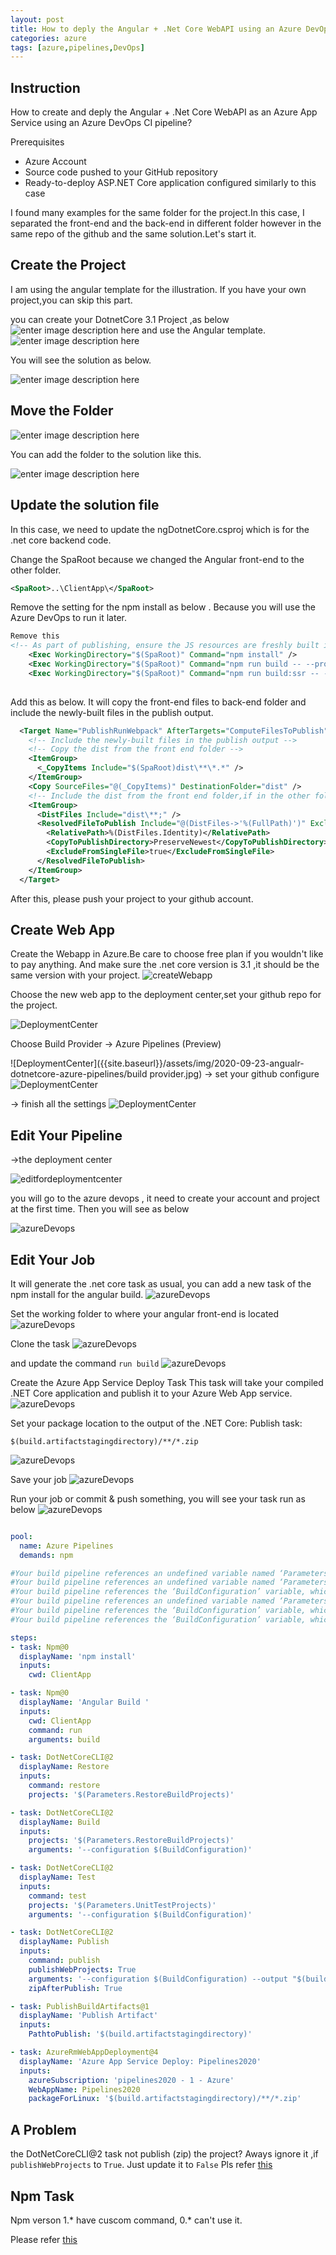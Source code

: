 ```yaml
---
layout: post
title: How to deply the Angular + .Net Core WebAPI using an Azure DevOps CI pipeline?
categories: azure
tags: [azure,pipelines,DevOps]
---
```


## Instruction

How to create and deply the Angular + .Net Core WebAPI as an Azure App Service using an Azure DevOps CI pipeline?

Prerequisites
- Azure Account
- Source code pushed to your GitHub repository
- Ready-to-deploy ASP.NET Core application configured similarly to this case
  
I found many examples for the same folder for the project.In this case, I separated the front-end and  the back-end in different folder however in the same repo of the github and the same solution.Let's start it.

## Create the Project

I am using the angular template for the illustration. If you have your own project,you can skip this part.

you can create your DotnetCore 3.1 Project ,as below
![enter image description here]({{site.baseurl}}/assets/img/2020-09-23-angualr-dotnetcore-azure-pipelines/dotnetcore.jpg)
and use the Angular template. 
![enter image description here]({{site.baseurl}}/assets/img/2020-09-23-angualr-dotnetcore-azure-pipelines/angulartemp.jpg)


You will see the solution as below.

![enter image description here]({{site.baseurl}}/assets/img/2020-09-23-angualr-dotnetcore-azure-pipelines/solution.jpg)

## Move the Folder 

![enter image description here]({{site.baseurl}}/assets/img/2020-09-23-angualr-dotnetcore-azure-pipelines/foldermoveout.jpg)

You can add the folder to the solution like this.

![enter image description here]({{site.baseurl}}/assets/img/2020-09-23-angualr-dotnetcore-azure-pipelines/movefrontend.jpg)

## Update the solution file

In this case, we need to update the ngDotnetCore.csproj which is for the .net core backend code.

Change the SpaRoot because we changed the Angular front-end to the other folder.
 ``` xml
 <SpaRoot>..\ClientApp\</SpaRoot>
```
Remove the setting for the npm install as below . Because you will use the Azure DevOps to run it later.

``` xml
Remove this 
<!-- As part of publishing, ensure the JS resources are freshly built in production mode -->
    <Exec WorkingDirectory="$(SpaRoot)" Command="npm install" />
    <Exec WorkingDirectory="$(SpaRoot)" Command="npm run build -- --prod" />
    <Exec WorkingDirectory="$(SpaRoot)" Command="npm run build:ssr -- --prod" Condition=" '$(BuildServerSideRenderer)' == 'true' " />
    
```
Add this as below. It will copy the front-end files to back-end folder and include the newly-built files in the publish output.
``` xml
  <Target Name="PublishRunWebpack" AfterTargets="ComputeFilesToPublish">
    <!-- Include the newly-built files in the publish output -->
    <!-- Copy the dist from the front end folder -->
    <ItemGroup>
      <_CopyItems Include="$(SpaRoot)dist\**\*.*" />
    </ItemGroup>
    <Copy SourceFiles="@(_CopyItems)" DestinationFolder="dist" />
    <!-- Include the dist from the front end folder,if in the other folder it can't include in the publish output folder  -->
    <ItemGroup>
      <DistFiles Include="dist\**;" />
      <ResolvedFileToPublish Include="@(DistFiles->'%(FullPath)')" Exclude="@(ResolvedFileToPublish)">
        <RelativePath>%(DistFiles.Identity)</RelativePath>
        <CopyToPublishDirectory>PreserveNewest</CopyToPublishDirectory>
        <ExcludeFromSingleFile>true</ExcludeFromSingleFile>
      </ResolvedFileToPublish>
    </ItemGroup>
  </Target>

  ```

After this, please push your project to your github account.

## Create Web App

Create the Webapp in Azure.Be care to choose free plan if you wouldn't like to pay anything.
And make sure the .net core version is 3.1 ,it should be the same version with your project.
![createWebapp]({{site.baseurl}}/assets/img/2020-09-23-angualr-dotnetcore-azure-pipelines/createWebapp.jpg)

Choose the new web app to the deployment center,set your github repo for the project.

![DeploymentCenter]({{site.baseurl}}/assets/img/2020-09-23-angualr-dotnetcore-azure-pipelines/DeploymentCenter.jpg)

Choose Build Provider -> Azure Pipelines (Preview)

![DeploymentCenter]({{site.baseurl}}/assets/img/2020-09-23-angualr-dotnetcore-azure-pipelines/build provider.jpg)
-> set your github configure 
![DeploymentCenter]({{site.baseurl}}/assets/img/2020-09-23-angualr-dotnetcore-azure-pipelines/configure.jpg)

-> finish all the settings 
![DeploymentCenter]({{site.baseurl}}/assets/img/2020-09-23-angualr-dotnetcore-azure-pipelines/allsetting.jpg)


## Edit Your Pipeline

->the deployment center

![editfordeploymentcenter]({{site.baseurl}}/assets/img/2020-09-23-angualr-dotnetcore-azure-pipelines/editfordeploymentcenter.jpg)

you will go to the azure devops , it need to create your account and project at the first time. Then you will see as below


![azureDevops]({{site.baseurl}}/assets/img/2020-09-23-angualr-dotnetcore-azure-pipelines/azureDevops.jpg)

## Edit Your Job

It will generate the .net core task as usual, you can add a new task of the npm install for the angular build.
![azureDevops]({{site.baseurl}}/assets/img/2020-09-23-angualr-dotnetcore-azure-pipelines/installtask.jpg)

Set the working folder to where your angular front-end is located
![azureDevops]({{site.baseurl}}/assets/img/2020-09-23-angualr-dotnetcore-azure-pipelines/npminstall.jpg)

Clone the task 
![azureDevops]({{site.baseurl}}/assets/img/2020-09-23-angualr-dotnetcore-azure-pipelines/CloneTask.jpg)

and update the command `run build`
![azureDevops]({{site.baseurl}}/assets/img/2020-09-23-angualr-dotnetcore-azure-pipelines/runbuild.jpg)

Create the Azure App Service Deploy Task
This task will take your compiled .NET Core application and publish it to your Azure Web App service.
![azureDevops]({{site.baseurl}}/assets/img/2020-09-23-angualr-dotnetcore-azure-pipelines/deploytool.jpg)

Set your package location to the output of the .NET Core: Publish task:

```
$(build.artifactstagingdirectory)/**/*.zip
```

![azureDevops]({{site.baseurl}}/assets/img/2020-09-23-angualr-dotnetcore-azure-pipelines/packagesave.jpg)

Save your job
![azureDevops]({{site.baseurl}}/assets/img/2020-09-23-angualr-dotnetcore-azure-pipelines/save.jpg)

Run your job or commit & push something, you will see your task run as below
![azureDevops]({{site.baseurl}}/assets/img/2020-09-23-angualr-dotnetcore-azure-pipelines/PipelineResult.jpg)


```  yaml

pool:
  name: Azure Pipelines
  demands: npm

#Your build pipeline references an undefined variable named ‘Parameters.RestoreBuildProjects’. Create or edit the build pipeline for this YAML file, define the variable on the Variables tab. See https://go.microsoft.com/fwlink/?linkid=865972
#Your build pipeline references an undefined variable named ‘Parameters.RestoreBuildProjects’. Create or edit the build pipeline for this YAML file, define the variable on the Variables tab. See https://go.microsoft.com/fwlink/?linkid=865972
#Your build pipeline references the ‘BuildConfiguration’ variable, which you’ve selected to be settable at queue time. Create or edit the build pipeline for this YAML file, define the variable on the Variables tab, and then select the option to make it settable at queue time. See https://go.microsoft.com/fwlink/?linkid=865971
#Your build pipeline references an undefined variable named ‘Parameters.UnitTestProjects’. Create or edit the build pipeline for this YAML file, define the variable on the Variables tab. See https://go.microsoft.com/fwlink/?linkid=865972
#Your build pipeline references the ‘BuildConfiguration’ variable, which you’ve selected to be settable at queue time. Create or edit the build pipeline for this YAML file, define the variable on the Variables tab, and then select the option to make it settable at queue time. See https://go.microsoft.com/fwlink/?linkid=865971
#Your build pipeline references the ‘BuildConfiguration’ variable, which you’ve selected to be settable at queue time. Create or edit the build pipeline for this YAML file, define the variable on the Variables tab, and then select the option to make it settable at queue time. See https://go.microsoft.com/fwlink/?linkid=865971

steps:
- task: Npm@0
  displayName: 'npm install'
  inputs:
    cwd: ClientApp

- task: Npm@0
  displayName: 'Angular Build '
  inputs:
    cwd: ClientApp
    command: run
    arguments: build

- task: DotNetCoreCLI@2
  displayName: Restore
  inputs:
    command: restore
    projects: '$(Parameters.RestoreBuildProjects)'

- task: DotNetCoreCLI@2
  displayName: Build
  inputs:
    projects: '$(Parameters.RestoreBuildProjects)'
    arguments: '--configuration $(BuildConfiguration)'

- task: DotNetCoreCLI@2
  displayName: Test
  inputs:
    command: test
    projects: '$(Parameters.UnitTestProjects)'
    arguments: '--configuration $(BuildConfiguration)'

- task: DotNetCoreCLI@2
  displayName: Publish
  inputs:
    command: publish
    publishWebProjects: True
    arguments: '--configuration $(BuildConfiguration) --output "$(build.artifactstagingdirectory)"'
    zipAfterPublish: True

- task: PublishBuildArtifacts@1
  displayName: 'Publish Artifact'
  inputs:
    PathtoPublish: '$(build.artifactstagingdirectory)'

- task: AzureRmWebAppDeployment@4
  displayName: 'Azure App Service Deploy: Pipelines2020'
  inputs:
    azureSubscription: 'pipelines2020 - 1 - Azure'
    WebAppName: Pipelines2020
    packageForLinux: '$(build.artifactstagingdirectory)/**/*.zip'


```
## A Problem 
the DotNetCoreCLI@2 task not publish (zip) the project?
Aways ignore it ,if `publishWebProjects` to `True`.
Just update it to `False`
Pls refer [this](https://stackoverflow.com/questions/62201281/azure-devops-why-does-the-dotnetcorecli2-task-not-publish-zip-my-azure-funct
)

## Npm Task

Npm verson 1.* have cuscom command, 0.* can't use it.

Please refer [this](https://docs.microsoft.com/en-us/azure/devops/pipelines/tasks/package/npm?view=azure-devops)